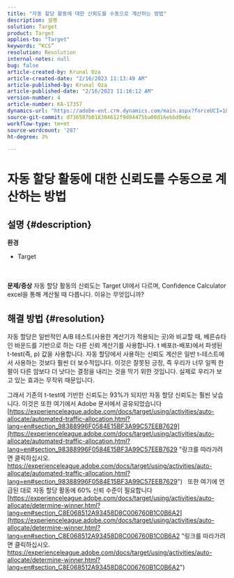 ```yaml
---
title: "자동 할당 활동에 대한 신뢰도를 수동으로 계산하는 방법"
description: 설명
solution: Target
product: Target
applies-to: "Target"
keywords: “KCS”
resolution: Resolution
internal-notes: null
bug: false
article-created-by: Krunal Oza
article-created-date: "2/16/2023 11:13:49 AM"
article-published-by: Krunal Oza
article-published-date: "2/16/2023 11:16:12 AM"
version-number: 4
article-number: KA-17357
dynamics-url: "https://adobe-ent.crm.dynamics.com/main.aspx?forceUCI=1&pagetype=entityrecord&etn=knowledgearticle&id=de4027f9-eaad-ed11-aad1-6045bd006793"
source-git-commit: d736587b018304612f9d04475ba00d16ebbd0e6c
workflow-type: tm+mt
source-wordcount: '287'
ht-degree: 3%

---
```


# 자동 할당 활동에 대한 신뢰도를 수동으로 계산하는 방법

## 설명 {#description}

<b>환경</b>
- Target

<br> <br><b>문제/증상</b>
자동 할당 활동의 신뢰도는 Target UI에서 다르며, Confidence Calculator excel을 통해 계산될 때 다릅니다. 이유는 무엇입니까?


## 해결 방법 {#resolution}


자동 할당은 일반적인 A/B 테스트(사용한 계산기가 적용되는 곳)와 비교할 때, 베른슈타인 바운드를 기반으로 하는 다른 신뢰 계산기를 사용합니다. t 배포(t-배포)에서 파생된 t-test(즉, p) 값을 사용합니다.
자동 할당에서 사용하는 신뢰도 계산은 일반 t-테스트에서 사용하는 것보다 훨씬 더 보수적입니다. 이것은 잘못된 긍정, 즉 우리가 너무 일찍 한 팔이 다른 암보다 더 낫다는 결정을 내리는 것을 막기 위한 것입니다. 실제로 우리가 보고 있는 효과는 무작위 때문입니다.

그래서 기존의 t-test에 기반한 신뢰도는 93%가 되지만 자동 할당 신뢰도는 훨씬 낮습니다. 이것은 또한 여기에서 Adobe 문서에서 공유되었습니다  [https://experienceleague.adobe.com/docs/target/using/activities/auto-allocate/automated-traffic-allocation.html?lang=en#section_98388996F0584E15BF3A99C57EEB7629](https://experienceleague.adobe.com/docs/target/using/activities/auto-allocate/automated-traffic-allocation.html?lang=en#section_98388996F0584E15BF3A99C57EEB7629 "링크를 따라가려면 클릭하십시오. https://experienceleague.adobe.com/docs/target/using/activities/auto-allocate/automated-traffic-allocation.html?lang=en#section_98388996F0584E15BF3A99C57EEB7629")
 
또한 여기에 언급된 대로 자동 할당 활동에 60% 신뢰 수준이 필요합니다  [https://experienceleague.adobe.com/docs/target/using/activities/auto-allocate/determine-winner.html?lang=en#section_C8E068512A93458D8C006760B1C0B6A2](https://experienceleague.adobe.com/docs/target/using/activities/auto-allocate/determine-winner.html?lang=en#section_C8E068512A93458D8C006760B1C0B6A2 "링크를 따라가려면 클릭하십시오. https://experienceleague.adobe.com/docs/target/using/activities/auto-allocate/determine-winner.html?lang=en#section_C8E068512A93458D8C006760B1C0B6A2")
<br> 